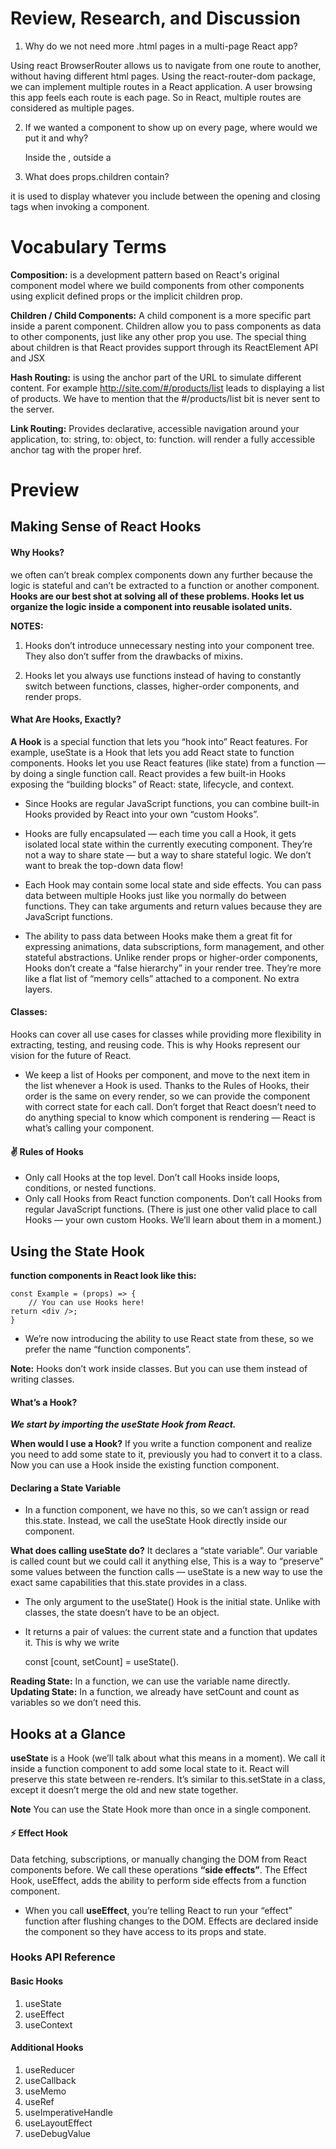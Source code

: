 # Review, Research, and Discussion

1. Why do we not need more .html pages in a multi-page React app?

Using react BrowserRouter allows us to navigate from one route to another, without having different html pages. Using the react-router-dom package, we can implement multiple routes in a React application. A user browsing this app feels each route is each page. So in React, multiple routes are considered as multiple pages.

2. If we wanted a component to show up on every page, where would we put it and why?

    Inside the <BrowserRouter />, outside a <Route />

3. What does props.children contain?

it is used to display whatever you include between the opening and closing tags when invoking a component.

# Vocabulary Terms

**Composition:** is a development pattern based on React's original component model where we build components from other components using explicit defined props or the implicit children prop.

**Children / Child Components:** A child component is a more specific part inside a parent component. Children allow you to pass components as data to other components, just like any other prop you use. The special thing about children is that React provides support through its ReactElement API and JSX

**Hash Routing:** is using the anchor part of the URL to simulate different content. For example http://site.com/#/products/list leads to displaying a list of products. We have to mention that the #/products/list bit is never sent to the server.

**Link Routing:** Provides declarative, accessible navigation around your application, to: string, to: object, to: function. **<Link>** will render a fully accessible anchor tag with the proper href.

# Preview

## Making Sense of React Hooks

#### Why Hooks?
we often can’t break complex components down any further because the logic is stateful and can’t be extracted to a function or another component. **Hooks are our best shot at solving all of these problems. Hooks let us organize the logic inside a component into reusable isolated units.** 

**NOTES:**

1. Hooks don’t introduce unnecessary nesting into your component tree. They also don’t suffer from the drawbacks of mixins.

2. Hooks let you always use functions instead of having to constantly switch between functions, classes, higher-order components, and render props.

#### What Are Hooks, Exactly?
**A Hook** is a special function that lets you “hook into” React features. For example, useState is a Hook that lets you add React state to function components.
Hooks let you use React features (like state) from a function — by doing a single function call. React provides a few built-in Hooks exposing the “building blocks” of React: state, lifecycle, and context.

- Since Hooks are regular JavaScript functions, you can combine built-in Hooks provided by React into your own “custom Hooks”.

- Hooks are fully encapsulated — each time you call a Hook, it gets isolated local state within the currently executing component. They’re not a way to share state — but a way to share stateful logic. We don’t want to break the top-down data flow!

- Each Hook may contain some local state and side effects. You can pass data between multiple Hooks just like you normally do between functions. They can take arguments and return values because they are JavaScript functions.

- The ability to pass data between Hooks make them a great fit for expressing animations, data subscriptions, form management, and other stateful abstractions. Unlike render props or higher-order components, Hooks don’t create a “false hierarchy” in your render tree. They’re more like a flat list of “memory cells” attached to a component. No extra layers.

#### Classes:
Hooks can cover all use cases for classes while providing more flexibility in extracting, testing, and reusing code. This is why Hooks represent our vision for the future of React.

* We keep a list of Hooks per component, and move to the next item in the list whenever a Hook is used. Thanks to the Rules of Hooks, their order is the same on every render, so we can provide the component with correct state for each call. Don’t forget that React doesn’t need to do anything special to know which component is rendering — React is what’s calling your component.

#### ✌️ Rules of Hooks

* Only call Hooks at the top level. Don’t call Hooks inside loops, conditions, or nested functions.
* Only call Hooks from React function components. Don’t call Hooks from regular JavaScript functions. (There is just one other valid place to call Hooks — your own custom Hooks. We’ll learn about them in a moment.)

## Using the State Hook

**function components in React look like this:**

    const Example = (props) => {
        // You can use Hooks here!
    return <div />;
    }

* We’re now introducing the ability to use React state from these, so we prefer the name “function components”.

**Note:** Hooks don’t work inside classes. But you can use them instead of writing classes.

#### What’s a Hook?

***We start by importing the useState Hook from React.***

**When would I use a Hook?**
If you write a function component and realize you need to add some state to it, previously you had to convert it to a class. Now you can use a Hook inside the existing function component.

#### Declaring a State Variable

* In a function component, we have no this, so we can’t assign or read this.state. Instead, we call the useState Hook directly inside our component. 

**What does calling useState do?** 
It declares a “state variable”. Our variable is called count but we could call it anything else, This is a way to “preserve” some values between the function calls — useState is a new way to use the exact same capabilities that this.state provides in a class.

* The only argument to the useState() Hook is the initial state. Unlike with classes, the state doesn’t have to be an object.

* It returns a pair of values: the current state and a function that updates it. This is why we write

    const [count, setCount] = useState().

**Reading State:** In a function, we can use the variable name directly.
**Updating State:** In a function, we already have setCount and count as variables so we don’t need this. 

## Hooks at a Glance
**useState** is a Hook (we’ll talk about what this means in a moment). We call it inside a function component to add some local state to it. React will preserve this state between re-renders. It’s similar to this.setState in a class, except it doesn’t merge the old and new state together.

**Note**
You can use the State Hook more than once in a single component.

#### ⚡️ Effect Hook

Data fetching, subscriptions, or manually changing the DOM from React components before. We call these operations **“side effects”**. The Effect Hook, useEffect, adds the ability to perform side effects from a function component.   

* When you call **useEffect**, you’re telling React to run your “effect” function after flushing changes to the DOM. Effects are declared inside the component so they have access to its props and state. 

### Hooks API Reference

#### Basic Hooks
1. useState
2. useEffect
3. useContext

#### Additional Hooks

1. useReducer
2. useCallback
3. useMemo
4. useRef
4. useImperativeHandle
5. useLayoutEffect
8. useDebugValue

